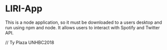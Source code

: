 # LIRI-App

This is a node application, so it must be downloaded to a users desktop and run using npm and node. It allows users to interact with Spotify and Twitter API.

// Ty Plaza UNHBC2018
